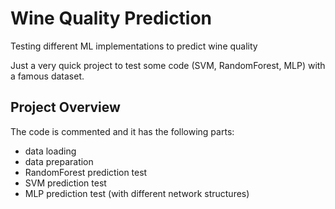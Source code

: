 # Wine Quality Prediction
Testing different ML implementations to predict wine quality

Just a very quick project to test some code (SVM, RandomForest, MLP) with a famous dataset.

## Project Overview
The code is commented and it has the following parts:
- data loading
- data preparation
- RandomForest prediction test
- SVM prediction test
- MLP prediction test (with different network structures)
